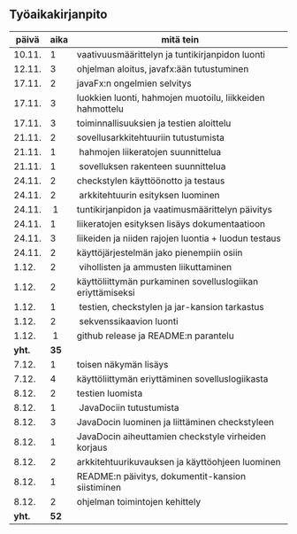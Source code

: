 ## Työaikakirjanpito
päivä | aika | mitä tein
------| ---| ----------
10.11. | 1 | vaativuusmäärittelyn ja tuntikirjanpidon luonti
12.11. | 3 | ohjelman aloitus, javafx:ään tutustuminen
17.11. | 2 | javaFx:n ongelmien selvitys
17.11.| 3 | luokkien luonti, hahmojen muotoilu, liikkeiden hahmottelu
17.11.| 3 | toiminnallisuuksien ja testien aloittelu
21.11. | 2 | sovellusarkkitehtuuriin tutustumista
21.11. | 1 | hahmojen liikeratojen suunnittelua
21.11. | 1 | sovelluksen rakenteen suunnittelua
24.11. | 2 | checkstylen käyttöönotto ja testaus
24.11. | 2 | arkkitehtuurin esityksen luominen
24.11. | 1 | tuntikirjanpidon ja vaatimusmäärittelyn päivitys
24.11. | 1 | liikeratojen esityksen lisäys dokumentaatioon
24.11. | 3 | liikeiden ja niiden rajojen luontia + luodun testaus
24.11. | 2 | käyttöjärjestelmän jako pienempiin osiin
1.12. | 2 | vihollisten ja ammusten liikuttaminen
1.12. | 2 | käyttöliittymän purkaminen sovelluslogiikan eriyttämiseksi
1.12. | 1 | testien, checkstylen ja jar-kansion tarkastus
1.12. | 2 | sekvenssikaavion luonti
1.12. | 1 | github release ja README:n parantelu
**yht.** | **35**
7.12. | 1 | toisen näkymän lisäys
7.12. | 4 | käyttöliittymän eriyttäminen sovelluslogiikasta 
8.12. | 2 | testien luomista
8.12. | 1 | JavaDociin tutustumista
8.12. | 3 | JavaDocin luominen ja liittäminen checkstyleen
8.12. | 1 | JavaDocin aiheuttamien checkstyle virheiden korjaus
8.12. | 2 | arkkitehtuurikuvauksen ja käyttöohjeen luominen
8.12. | 1 | README:n päivitys, dokumentit-kansion siistiminen
8.12. | 2 | ohjelman toimintojen kehittely
**yht.** | **52**
